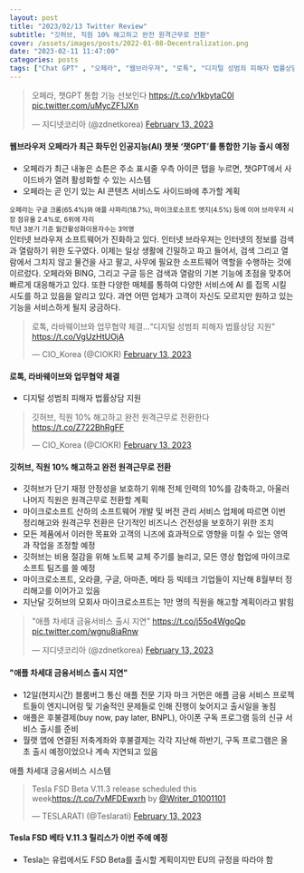 ```yaml
---
layout: post
title: "2023/02/13 Twitter Review"
subtitle: "깃허브, 직원 10% 해고하고 완전 원격근무로 전환"
cover: /assets/images/posts/2022-01-08-Decentralization.png
date: "2023-02-11 11:47:00"
categories: posts
tags: ["Chat GPT" , "오페라", "웹브라우져", "로톡", "디지털 성범죄 피해자 법률상담 지원", "깃허브", "마이크로소프트", "해고", "서비스이동", "애플 차세대 금융시스템"]
---
```


<div class="row">
    <div class="col-xl-4 col-lg-12">
        <blockquote class="twitter-tweet"><p lang="ko" dir="ltr">오페라, 챗GPT 통합 기능 선보인다 <a href="https://t.co/v1kbytaC0I">https://t.co/v1kbytaC0I</a> <a href="https://t.co/uMycZF1JXn">pic.twitter.com/uMycZF1JXn</a></p>&mdash; 지디넷코리아 (@zdnetkorea) <a href="https://twitter.com/zdnetkorea/status/1624937801283403776?ref_src=twsrc%5Etfw">February 13, 2023</a></blockquote>
    </div>
    <div class="col-xl-8 col-lg-12">
        <h4>웹브라우저 오페라가 최근 화두인 인공지능(AI) 챗봇 ‘챗GPT’를 통합한 기능 출시 예정</h4>
        <ul>
            <li>오페라가 최근 내놓은 쇼튼은 주소 표시줄 우측 아이콘 탭을 누르면, 챗GPT에서 사이드바가 열려 활성화할 수 있는 시스템</li>
            <li>오페라는 곧 인기 있는 AI 콘텐츠 서비스도 사이드바에 추가할 계획</li>
        </ul>
        <small>오페라는 구글 크롬(65.4%)와 애플 사파리(18.7%), 마이크로소프트 엣지(4.5%) 등에 이어 브라우저 시장 점유율 2.4%로, 6위에 자리</small><br />
        <small>작년 3분기 기준 월간활성화이용자수는 3억명</small><br />
        <comment>
            인터넷 브라우져 소프트웨어가 진화하고 있다. 인터넷 브라우져는 인터넷의 정보를 검색과 열람하기 위한 도구였다. 이제는 일상 생활에 긴밀하고 파고 들어서, 검색 그리고 열람에서 그치지 않고 물건을 사고 팔고, 사무에 필요한 소프트웨어 역할을 수행하는 것에 이르렀다. 오페라와 BING, 그리고 구글 등은 검색과 열람의 기본 기능에 초점을 맞추어 빠르게 대응해가고 있다. 또한 다양한 매체를 통하여 다양한 서비스에 AI 를 접목 시킬 시도를 하고 있음을 알리고 있다. 과연 어떤 업체가 고객이 자신도 모르지만 원하고 있는 기능을 서비스하게 될지 궁금하다.
        </comment>
    </div>
</div>
<div class="row">
    <div class="col-xl-4 col-lg-12">
        <blockquote class="twitter-tweet"><p lang="ko" dir="ltr">로톡, 라바웨이브와 업무협약 체결…“디지털 성범죄 피해자 법률상담 지원” <a href="https://t.co/VgUzHtUOjA">https://t.co/VgUzHtUOjA</a></p>&mdash; CIO_Korea (@CIOKR) <a href="https://twitter.com/CIOKR/status/1624948570783723526?ref_src=twsrc%5Etfw">February 13, 2023</a></blockquote>
    </div>
    <div class="col-xl-8 col-lg-12">
        <h4>로톡, 라바웨이브와 업무협약 체결</h4>
        <ul>
            <li>디지털 성범죄 피해자 법률상담 지원</li>
        </ul>
    </div>
</div>
<div class="row">
    <div class="col-xl-4 col-lg-12">
        <blockquote class="twitter-tweet"><p lang="ko" dir="ltr">깃허브, 직원 10% 해고하고 완전 원격근무로 전환한다 <a href="https://t.co/Z722BhRgFF">https://t.co/Z722BhRgFF</a></p>&mdash; CIO_Korea (@CIOKR) <a href="https://twitter.com/CIOKR/status/1624933420492095491?ref_src=twsrc%5Etfw">February 13, 2023</a></blockquote>
    </div>
    <div class="col-xl-8 col-lg-12">
        <h4>깃허브, 직원 10% 해고하고 완전 원격근무로 전환</h4>
        <p>
            <ul>
                <li>
                    깃허브가 단기 재정 안정성을 보호하기 위해 전체 인력의 10%를 감축하고, 아울러 나머지 직원은 원격근무로 전환할 계획
                </li>
                <li>
                    마이크로소프트 산하의 소프트웨어 개발 및 버전 관리 서비스 업체에 따르면 이번 정리해고와 원격근무 전환은 단기적인 비즈니스 건전성을 보호하기 위한 조치
                </li>
                <li>
                    모든 제품에서 이러한 목표와 고객의 니즈에 효과적으로 영향을 미칠 수 있는 영역과 작업을 조정할 예정
                </li>
                <li>
                    깃허브는 비용 절감을 위해 노트북 교체 주기를 늘리고, 모든 영상 협업에 마이크로소프트 팀즈를 쓸 예정
                </li>
                <li>
                    마이크로소프트, 오라클, 구글, 아마존, 메타 등 빅테크 기업들이 지난해 8월부터 정리해고를 이어가고 있음
                </li>
                <li>
                    지난달 깃허브의 모회사 마이크로소프트는 1만 명의 직원을 해고할 계획이라고 밝힘
                </li>
            </ul>
        </p>
    </div>
</div>
<div class="row">
    <div class="col-xl-4 col-lg-12">
        <blockquote class="twitter-tweet"><p lang="ko" dir="ltr">&quot;애플 차세대 금융서비스 출시 지연&quot; <a href="https://t.co/j55o4WgoQp">https://t.co/j55o4WgoQp</a> <a href="https://t.co/wgnu8iaRnw">pic.twitter.com/wgnu8iaRnw</a></p>&mdash; 지디넷코리아 (@zdnetkorea) <a href="https://twitter.com/zdnetkorea/status/1624953023280852992?ref_src=twsrc%5Etfw">February 13, 2023</a></blockquote>
    </div>
    <div class="col-xl-8 col-lg-12 pt-3">
        <h4>"애플 차세대 금융서비스 출시 지연"</h4>
        <ul>
            <li>12일(현지시간) 블룸버그 통신 애플 전문 기자 마크 거먼은 애플 금융 서비스 프로젝트들이 엔지니어링 및 기술적인 문제들로 인해 진행이 늦어지고 출시일을 놓침</li>
            <li>애플은 후불결제(buy now, pay later, BNPL), 아이폰 구독 프로그램 등의 신규 서비스 출시를 준비</li>
            <li>월랫 앱에 연결된 저축계좌와 후불결제는 각각 지난해 하반기, 구독 프로그램은 올 초 출시 예정이었으나 계속 지연되고 있음</li>
        </ul>
        <comment>
            애플 차세대 긍융서비스 시스템
        </comment>
    </div>
</div>
<div class="row">
    <div class="col-xl-4 col-lg-12">
        <blockquote class="twitter-tweet"><p lang="en" dir="ltr">Tesla FSD Beta V.11.3 release scheduled this week<a href="https://t.co/7vMFDEwxrh">https://t.co/7vMFDEwxrh</a> by <a href="https://twitter.com/Writer_01001101?ref_src=twsrc%5Etfw">@Writer_01001101</a></p>&mdash; TESLARATI (@Teslarati) <a href="https://twitter.com/Teslarati/status/1624956342929874944?ref_src=twsrc%5Etfw">February 13, 2023</a></blockquote>
    </div>
    <div class="col-xl-8 col-lg-12 pt-3">
        <h4>Tesla FSD 베타 V.11.3 릴리스가 이번 주에 예정</h4>
        <ul>
            <li>Tesla는 유럽에서도 FSD Beta를 출시할 계획이지만 EU의 규정을 따라야 함</li>
        </ul>
    </div>
</div>
